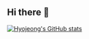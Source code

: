 ## Hi there 👋
[![Hyojeong's GitHub stats](https://github-readme-stats.vercel.app/api?username=hyojeongchoi)](https://github.com/hyojeongchoi/github-readme-stats)

<!--
**hyojeongchoi/hyojeongchoi** is a ✨ _special_ ✨ repository because its `README.md` (this file) appears on your GitHub profile.

Here are some ideas to get you started:

- 🔭 I’m currently working on ...
- 🌱 I’m currently learning ...
- 👯 I’m looking to collaborate on ...
- 🤔 I’m looking for help with ...
- 💬 Ask me about ...
- 📫 How to reach me: ...
- 😄 Pronouns: ...
- ⚡ Fun fact: ...
-->
